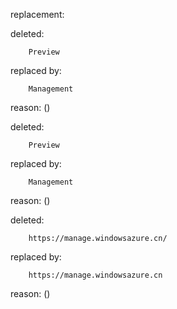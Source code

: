 replacement:

deleted:

		Preview

replaced by:

		Management

reason: ()

deleted:

		Preview

replaced by:

		Management

reason: ()

deleted:

		https://manage.windowsazure.cn/

replaced by:

		https://manage.windowsazure.cn

reason: ()

